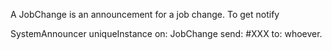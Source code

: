 A JobChange is an announcement for a job change. To get notifySystemAnnouncer uniqueInstance 	on: JobChange send: #XXX to: whoever.
